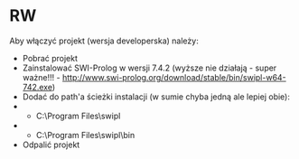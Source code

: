 # RW

Aby włączyć projekt (wersja developerska) należy:
- Pobrać projekt
- Zainstalować SWI-Prolog w wersji 7.4.2 (wyższe nie działają - super ważne!!! - http://www.swi-prolog.org/download/stable/bin/swipl-w64-742.exe)
- Dodać do path'a ścieżki instalacji (w sumie chyba jedną ale lepiej obie):
- - C:\Program Files\swipl
- - C:\Program Files\swipl\bin
- Odpalić projekt
